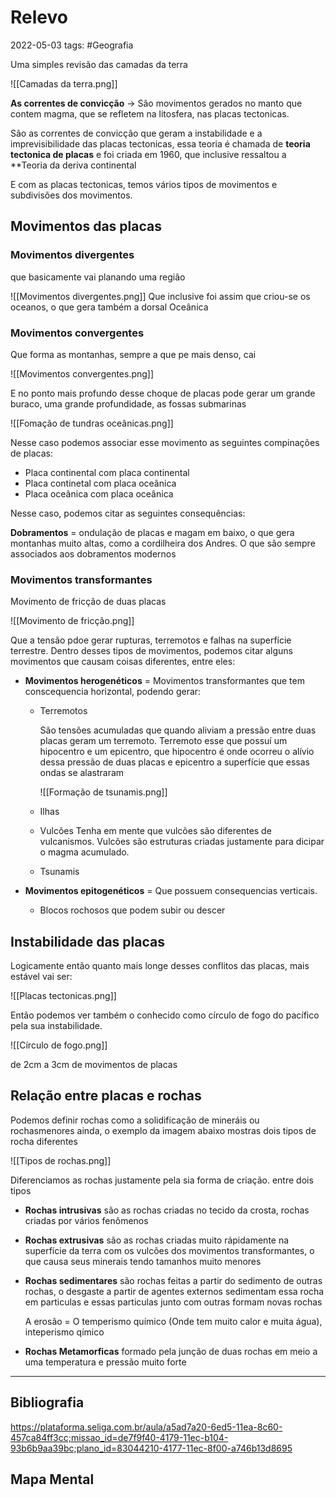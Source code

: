 # Relevo
2022-05-03
tags:  #Geografia 

Uma simples revisão das camadas da terra

![[Camadas da terra.png]]

**As correntes de convicção** → São movimentos gerados no manto que contem magma, que se refletem na litosfera, nas placas tectonicas.

São as correntes de convicção que geram a instabilidade e a imprevisibilidade das placas tectonicas, essa teoria é chamada de **teoria tectonica de placas** e foi criada em 1960, que inclusive ressaltou a **Teoria da deriva continental 

E com as placas tectonicas, temos vários tipos de movimentos e subdivisões dos movimentos.

## Movimentos das placas

### Movimentos divergentes  

que basicamente vai planando uma região

![[Movimentos divergentes.png]]
Que inclusive foi assim que criou-se os oceanos, o que gera também a dorsal Oceânica 

### Movimentos convergentes

Que forma as montanhas, sempre a que pe mais denso, cai

![[Movimentos convergentes.png]]

E no ponto mais profundo desse choque de placas pode gerar um grande buraco, uma grande profundidade, as fossas submarinas

![[Fomação de tundras oceânicas.png]]

Nesse caso podemos associar esse movimento as seguintes compinações de placas:

* Placa continental com placa continental
* Placa continetal com placa oceânica
* Placa oceânica com placa oceânica

Nesse caso, podemos citar as seguintes consequências:

**Dobramentos** =  ondulação de placas e magam em baixo, o que gera montanhas muito altas, como a cordilheira dos Andres. O que são sempre associados aos dobramentos modernos

### Movimentos transformantes 

Movimento de fricção de duas placas

![[Movimento de fricção.png]]

Que a tensão pdoe gerar rupturas, terremotos e falhas na superfície terrestre. Dentro desses tipos de movimentos, podemos citar alguns movimentos que causam coisas diferentes, entre eles:

* **Movimentos herogenéticos** = Movimentos transformantes que tem conscequencia horizontal, podendo gerar:
	* Terremotos
	 
		São tensões acumuladas que quando aliviam a pressão entre duas placas geram um terremoto. Terremoto esse que possuí um hipocentro e um epicentro, que hipocentro é onde ocorreu o alívio dessa pressão de duas placas e epicentro a superfície que essas ondas se alastraram

		![[Formação de tsunamis.png]]
	* Ilhas
	* Vulcões 
		Tenha em mente que vulcões são diferentes de vulcanismos. Vulcões são estruturas criadas justamente para dicipar o magma acumulado.
	* Tsunamis 

*  **Movimentos epitogenéticos** =  Que possuem consequencias verticais.
	* Blocos rochosos que podem subir ou descer


## Instabilidade das placas

Logicamente então quanto mais longe desses conflitos das placas, mais estável vai ser:

![[Placas tectonicas.png]]

Então podemos ver também o conhecido como círculo de fogo do pacífico pela sua instabilidade.

![[Círculo de fogo.png]]

de 2cm a 3cm de movimentos de placas

## Relação entre placas e rochas

Podemos definir rochas como a solidificação de mineráis ou rochasmenores ainda, o exemplo da imagem abaixo mostras dois tipos de rocha diferentes

![[Tipos de rochas.png]]

Diferenciamos as rochas justamente pela sia forma de criação. entre dois tipos

* **Rochas intrusivas** são as rochas criadas no tecido da crosta, rochas criadas por vários fenômenos

* **Rochas extrusivas** são as rochas criadas muito rápidamente na superfície da terra com os vulcões dos movimentos transformantes, o que causa seus minerais tendo tamanhos muito menores

* **Rochas sedimentares** são rochas feitas a partir do sedimento de outras rochas, o desgaste a partir de agentes externos sedimentam essa rocha em particulas e essas particulas junto com outras formam novas rochas

	A erosão = O temperismo químico (Onde tem muito calor e muita água), inteperismo qímico

* **Rochas Metamorficas** formado pela junção de duas rochas em meio a uma temperatura e pressão muito forte





-----------------------------------------------
## Bibliografia

https://plataforma.seliga.com.br/aula/a5ad7a20-6ed5-11ea-8c60-457ca84ff3cc;missao_id=de7f9f40-4179-11ec-b104-93b6b9aa39bc;plano_id=83044210-4177-11ec-8f00-a746b13d8695

## Mapa Mental